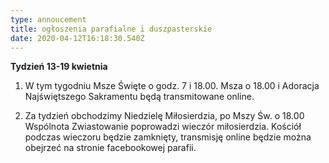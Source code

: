 ```yaml
---
type: annoucement
title: ogłoszenia parafialne i duszpasterskie
date: 2020-04-12T16:18:30.540Z
---
```

**Tydzień 13-19 kwietnia**

1. W tym tygodniu Msze Święte o godz. 7 i 18.00. Msza o 18.00 i Adoracja Najświętszego Sakramentu będą transmitowane online.

2. Za tydzień obchodzimy Niedzielę Miłosierdzia, po Mszy Św. o 18.00 Wspólnota Zwiastowanie poprowadzi wieczór miłosierdzia. Kościół podczas wieczoru będzie zamknięty, transmisję online będzie można obejrzeć na stronie facebookowej parafii.
